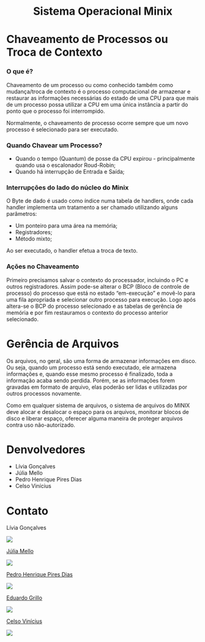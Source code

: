 <h1 align="center">Sistema Operacional Minix</h1>

# Chaveamento de Processos ou Troca de Contexto

<p> 

<h3> O que é? </h3>

Chaveamento de um processo ou como conhecido também como mudança/troca de contexto é o processo computacional de armazenar e restaurar as informações necessárias do estado de uma CPU para que mais de um processo possa utilizar a CPU em uma única instância a partir do ponto que o processo foi interrompido. 

Normalmente, o chaveamento de processo ocorre sempre que um novo processo é selecionado para ser executado. 

<h3> Quando Chavear um Processo?  </h3> 

- Quando o tempo (Quantum) de posse da CPU expirou - principalmente quando usa o escalonador Roud-Robin;
- Quando há interrupção de Entrada e Saída;

<h3> Interrupções do lado do núcleo do Minix </h3> 

O Byte de dado é usado como índice numa tabela de handlers, onde cada handler implementa um tratamento a ser chamado utilizando alguns parâmetros:

- Um ponteiro para uma área na memória;
- Registradores;
- Método mixto;

Ao ser executado, o handler efetua a troca de texto. 

<h3> Ações no Chaveamento  </h3> 

Primeiro precisamos salvar o contexto do processador, incluindo o PC e outros registradores. Assim pode-se alterar o BCP (Bloco de controle de processo) do processo que está no estado “em-execução” e movê-lo para uma fila apropriada e selecionar outro processo para execução. Logo após altera-se o BCP do processo selecionado e as tabelas de gerência de memória e por fim restauramos o contexto do processo anterior selecionado.

</p>

# Gerência de Arquivos

<p> Os arquivos, no geral, são uma forma de armazenar informações em disco. Ou seja, quando um processo está sendo executado, ele armazena informações e, quando esse mesmo processo é finalizado, toda a informação acaba sendo perdida. Porém, se as informações forem gravadas em formato de arquivo, elas poderão ser lidas e utilizadas por outros processos novamente.

Como em qualquer sistema de arquivos, o sistema de arquivos do MINIX deve alocar e desalocar o espaço para os arquivos, monitorar blocos de disco e liberar espaço, oferecer alguma maneira de proteger arquivos contra uso não-autorizado. </p>


# Denvolvedores 
<p>

- Lívia Gonçalves
- Júlia Mello
- Pedro Henrique Pires Dias
- Celso Vinícius

</p>

# Contato

<div>

<div>
 
<p align="justify"> Lívia Gonçalves </p>
<a href="https://t.me/livia_goncalves">
<img align="center" src="https://img.shields.io/badge/Telegram-2CA5E0?style=for-the-badge&logo=telegram&logoColor=white"/> 

</div>
 
<div>
 
<p align="justify"> Júlia Mello </p>
<a href="https://t.me/juliamello">
<img align="center" src="https://img.shields.io/badge/Telegram-2CA5E0?style=for-the-badge&logo=telegram&logoColor=white"/> 

</div>

<div>
 
<p align="justify"> Pedro Henrique Pires Dias </p>
<a href="https://t.me/phpdias">
<img align="center" src="https://img.shields.io/badge/Telegram-2CA5E0?style=for-the-badge&logo=telegram&logoColor=white"/> 

</div>

<div>
 
<p align="justify"> Eduardo Grillo </p>
<a href="https://t.me/eduardogrilloo">
<img align="center" src="https://img.shields.io/badge/Telegram-2CA5E0?style=for-the-badge&logo=telegram&logoColor=white"/> 

</div>
 
<div>
 
<p align="justify"> Celso Vinícius </p>
<a href="https://web.telegram.org/k/">
<img align="center" src="https://img.shields.io/badge/Telegram-2CA5E0?style=for-the-badge&logo=telegram&logoColor=white"/> 

</div>
